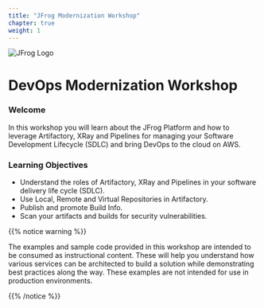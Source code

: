 ```yaml
---
title: "JFrog Modernization Workshop"
chapter: true
weight: 1
---
```


![JFrog Logo](/images/jfrog-logo.png) 
# DevOps Modernization Workshop

### Welcome

In this workshop you will learn about the JFrog Platform and how to leverage Artifactory, XRay and Pipelines for managing your Software Development Lifecycle (SDLC) and bring DevOps to the cloud on AWS.

### Learning Objectives
- Understand the roles of Artifactory, XRay and Pipelines in your software delivery life cycle (SDLC).
- Use Local, Remote and Virtual Repositories in Artifactory.
- Publish and promote Build Info.
- Scan your artifacts and builds for security vulnerabilities.

{{% notice warning %}}
<p style='text-align: left;'>
The examples and sample code provided in this workshop are intended to be consumed as instructional content. These will help you understand how various services can be architected to build a solution while demonstrating best practices along the way. These examples are not intended for use in production environments.
</p>
{{% /notice %}}
